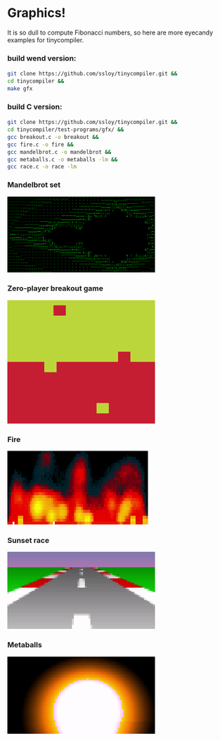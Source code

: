 # Graphics!
It is so dull to compute Fibonacci numbers, so here are more eyecandy examples for tinycompiler.

### build wend version:
```sh
git clone https://github.com/ssloy/tinycompiler.git &&
cd tinycompiler &&
make gfx
```

### build C version:
```sh
git clone https://github.com/ssloy/tinycompiler.git &&
cd tinycompiler/test-programs/gfx/ &&
gcc breakout.c -o breakout &&
gcc fire.c -o fire &&
gcc mandelbrot.c -o mandelbrot &&
gcc metaballs.c -o metaballs -lm &&
gcc race.c -o race -lm
```


### Mandelbrot set
<img src="https://raw.githubusercontent.com/ssloy/ssloy.github.io/main/docs/tinycompiler/gfx/mandelbrot.png" width="336">

### Zero-player breakout game
![](https://raw.githubusercontent.com/ssloy/ssloy.github.io/main/docs/tinycompiler/gfx/breakout.gif)

### Fire
![](https://raw.githubusercontent.com/ssloy/ssloy.github.io/main/docs/tinycompiler/gfx/fire6.gif)

### Sunset race
![](https://raw.githubusercontent.com/ssloy/ssloy.github.io/main/docs/tinycompiler/gfx/sunset-race.gif)

### Metaballs
![](https://raw.githubusercontent.com/ssloy/ssloy.github.io/main/docs/tinycompiler/gfx/metaballs.gif)

